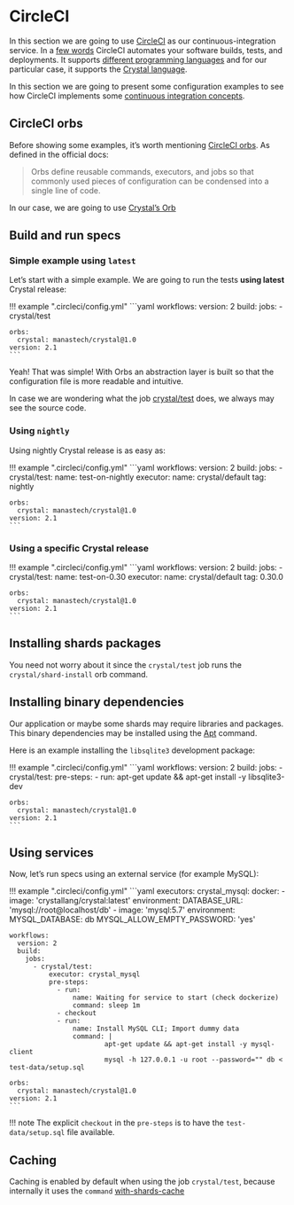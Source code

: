# CircleCI

In this section we are going to use [CircleCI](https://circleci.com/) as our continuous-integration service. In a [few words](https://circleci.com/docs/2.0/about-circleci/#section=welcome) CircleCI automates your software builds, tests, and deployments. It supports [different programming languages](https://circleci.com/docs/2.0/demo-apps/#section=welcome) and for our particular case, it supports the [Crystal language](https://circleci.com/docs/2.0/language-crystal/).

In this section we are going to present some configuration examples to see how CircleCI implements some [continuous integration concepts](https://circleci.com/docs/2.0/concepts/).

## CircleCI orbs

Before showing some examples, it’s worth mentioning [CircleCI orbs](https://circleci.com/orbs/). As defined in the official docs:
> Orbs define reusable commands, executors, and jobs so that commonly used pieces of configuration can be condensed into a single line of code.

In our case, we are going to use [Crystal’s Orb](https://circleci.com/orbs/registry/orb/manastech/crystal)

## Build and run specs

### Simple example using `latest`

Let’s start with a simple example. We are going to run the tests **using latest** Crystal release:

!!! example ".circleci/config.yml"
    ```yaml
    workflows:
      version: 2
      build:
        jobs:
          - crystal/test

    orbs:
      crystal: manastech/crystal@1.0
    version: 2.1
    ```

Yeah! That was simple! With Orbs an abstraction layer is built so that the configuration file is more readable and intuitive.

In case we are wondering what the job [crystal/test](https://circleci.com/orbs/registry/orb/manastech/crystal#jobs-test) does, we always may see the source code.

### Using `nightly`

Using nightly Crystal release is as easy as:

!!! example ".circleci/config.yml"
    ```yaml
    workflows:
      version: 2
      build:
        jobs:
          - crystal/test:
              name: test-on-nightly
              executor:
                name: crystal/default
                tag: nightly

    orbs:
      crystal: manastech/crystal@1.0
    version: 2.1
    ```

### Using a specific Crystal release

!!! example ".circleci/config.yml"
    ```yaml
    workflows:
      version: 2
      build:
        jobs:
          - crystal/test:
              name: test-on-0.30
              executor:
                name: crystal/default
                tag: 0.30.0

    orbs:
      crystal: manastech/crystal@1.0
    version: 2.1
    ```

## Installing shards packages

You need not worry about it since the `crystal/test` job runs the `crystal/shard-install` orb command.

## Installing binary dependencies

Our application or maybe some shards may require libraries and packages. This binary dependencies may be installed using the [Apt](https://help.ubuntu.com/lts/serverguide/apt.html) command.

Here is an example installing the `libsqlite3` development package:

!!! example ".circleci/config.yml"
    ```yaml
    workflows:
      version: 2
      build:
        jobs:
          - crystal/test:
              pre-steps:
                - run: apt-get update && apt-get install -y libsqlite3-dev

    orbs:
      crystal: manastech/crystal@1.0
    version: 2.1
    ```

## Using services

Now, let’s run specs using an external service (for example MySQL):

!!! example ".circleci/config.yml"
    ```yaml
    executors:
      crystal_mysql:
        docker:
          - image: 'crystallang/crystal:latest'
            environment:
              DATABASE_URL: 'mysql://root@localhost/db'
          - image: 'mysql:5.7'
            environment:
              MYSQL_DATABASE: db
              MYSQL_ALLOW_EMPTY_PASSWORD: 'yes'

    workflows:
      version: 2
      build:
        jobs:
          - crystal/test:
              executor: crystal_mysql
              pre-steps:
                - run:
                    name: Waiting for service to start (check dockerize)
                    command: sleep 1m
                - checkout
                - run:
                    name: Install MySQL CLI; Import dummy data
                    command: |
                            apt-get update && apt-get install -y mysql-client
                            mysql -h 127.0.0.1 -u root --password="" db < test-data/setup.sql

    orbs:
      crystal: manastech/crystal@1.0
    version: 2.1
    ```

!!! note
    The explicit `checkout` in the `pre-steps` is to have the `test-data/setup.sql` file available.

## Caching

Caching is enabled by default when using the job `crystal/test`, because internally it uses the `command` [with-shards-cache](https://circleci.com/orbs/registry/orb/manastech/crystal#commands-with-shards-cache)

